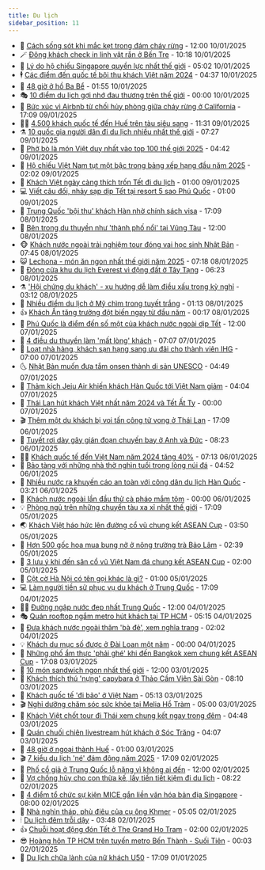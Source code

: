 ```yaml
---
title: Du lịch
sidebar_position: 11
---
```


<!-- vnexpress-du-lich:START -->
- 💂 [Cách sống sót khi mắc kẹt trong đám cháy rừng](https://vnexpress.net/cach-song-sot-khi-mac-ket-trong-dam-chay-rung-4837694.html) - 12:00 10/01/2025
- 🪄 [Đông khách check in linh vật rắn ở Bến Tre](https://vnexpress.net/dong-khach-check-in-linh-vat-ran-o-ben-tre-4837786.html) - 10:18 10/01/2025
- 🦅 [Lý do hộ chiếu Singapore quyền lực nhất thế giới](https://vnexpress.net/ly-do-ho-chieu-singapore-quyen-luc-nhat-the-gioi-4837603.html) - 05:02 10/01/2025
- 🕴 [Các điểm đến quốc tế bội thu khách Việt năm 2024](https://vnexpress.net/cac-diem-den-quoc-te-boi-thu-khach-viet-nam-2024-4837265.html) - 04:37 10/01/2025
- 👀 [48 giờ ở hồ Ba Bể](https://vnexpress.net/48-gio-o-ho-ba-be-4837193.html) - 01:55 10/01/2025
- 🎭 [10 điểm du lịch gợi nhớ đau thương trên thế giới](https://vnexpress.net/10-diem-du-lich-goi-nho-dau-thuong-tren-the-gioi-4837380.html) - 00:00 10/01/2025
- 🦒 [Bức xúc vì Airbnb từ chối hủy phòng giữa cháy rừng ở California](https://vnexpress.net/buc-xuc-vi-airbnb-tu-choi-huy-phong-giua-chay-rung-o-california-4837416.html) - 17:09 09/01/2025
- 👨‍🏫 [4.500 khách quốc tế đến Huế trên tàu siêu sang](https://vnexpress.net/4-500-khach-quoc-te-den-hue-tren-tau-sieu-sang-4837479.html) - 11:31 09/01/2025
- ⚗️ [10 quốc gia người dân đi du lịch nhiều nhất thế giới](https://vnexpress.net/10-quoc-gia-nguoi-dan-di-du-lich-nhieu-nhat-the-gioi-4837183.html) - 07:27 09/01/2025
- 🥸 [Phở bò là món Việt duy nhất vào top 100 thế giới 2025](https://vnexpress.net/pho-bo-la-mon-viet-duy-nhat-vao-top-100-the-gioi-2025-4837233.html) - 04:42 09/01/2025
- 🤠 [Hộ chiếu Việt Nam tụt một bậc trong bảng xếp hạng đầu năm 2025](https://vnexpress.net/ho-chieu-viet-nam-tut-mot-bac-trong-bang-xep-hang-dau-nam-2025-4837127.html) - 02:02 09/01/2025
- 🚀 [Khách Việt ngày càng thích trốn Tết đi du lịch](https://vnexpress.net/khach-viet-ngay-cang-thich-tron-tet-di-du-lich-4837091.html) - 01:00 09/01/2025
- 💻 [Viết câu đối, nhảy sạp dịp Tết tại resort 5 sao Phú Quốc](https://vnexpress.net/viet-cau-doi-nhay-sap-dip-tet-tai-resort-5-sao-phu-quoc-4834175.html) - 01:00 09/01/2025
- 💼 [Trung Quốc &#39;bội thu&#39; khách Hàn nhờ chính sách visa](https://vnexpress.net/trung-quoc-boi-thu-khach-han-nho-chinh-sach-visa-4837112.html) - 17:09 08/01/2025
- 🤡 [Bên trong du thuyền như &#39;thành phố nổi&#39; tại Vũng Tàu](https://vnexpress.net/ben-trong-du-thuyen-nhu-thanh-pho-noi-tai-vung-tau-4836918.html) - 12:00 08/01/2025
- 🐵 [Khách nước ngoài trải nghiệm tour đóng vai học sinh Nhật Bản](https://vnexpress.net/khach-nuoc-ngoai-trai-nghiem-tour-dong-vai-hoc-sinh-nhat-ban-4836895.html) - 07:45 08/01/2025
- 😺 [Lechona - món ăn ngon nhất thế giới năm 2025](https://vnexpress.net/lechona-mon-an-ngon-nhat-the-gioi-nam-2025-4836637.html) - 07:18 08/01/2025
- 🌈 [Đóng cửa khu du lịch Everest vì động đất ở Tây Tạng](https://vnexpress.net/dong-cua-khu-du-lich-everest-vi-dong-dat-o-tay-tang-4836912.html) - 06:23 08/01/2025
- ⚗️ [&#39;Hội chứng du khách&#39; - xu hướng dễ làm điều xấu trong kỳ nghỉ](https://vnexpress.net/hoi-chung-du-khach-xu-huong-de-lam-dieu-xau-trong-ky-nghi-4836749.html) - 03:12 08/01/2025
- 👀 [Nhiều điểm du lịch ở Mỹ chìm trong tuyết trắng](https://vnexpress.net/nhieu-diem-du-lich-o-my-chim-trong-tuyet-trang-4836658.html) - 01:13 08/01/2025
- 👍 [Khách Ấn tăng trưởng đột biến ngay từ đầu năm](https://vnexpress.net/khach-an-tang-truong-dot-bien-ngay-tu-dau-nam-4836516.html) - 00:17 08/01/2025
- 💄 [Phú Quốc là điểm đến số một của khách nước ngoài dịp Tết](https://vnexpress.net/phu-quoc-la-diem-den-so-mot-cua-khach-nuoc-ngoai-dip-tet-4836530.html) - 12:00 07/01/2025
- 🥷 [4 điều du thuyền làm &#39;mất lòng&#39; khách](https://vnexpress.net/4-dieu-du-thuyen-lam-mat-long-khach-4836033.html) - 07:07 07/01/2025
- 📝 [Loạt nhà hàng, khách sạn hạng sang ưu đãi cho thành viên IHG](https://vnexpress.net/loat-nha-hang-khach-san-hang-sang-uu-dai-cho-thanh-vien-ihg-4836029.html) - 07:00 07/01/2025
- 🌜 [Nhật Bản muốn đưa tắm onsen thành di sản UNESCO](https://vnexpress.net/nhat-ban-muon-dua-tam-onsen-thanh-di-san-unesco-4836300.html) - 04:49 07/01/2025
- 📝 [Thảm kịch Jeju Air khiến khách Hàn Quốc tới Việt Nam giảm](https://vnexpress.net/tham-kich-jeju-air-khien-khach-han-quoc-toi-viet-nam-giam-4836271.html) - 04:04 07/01/2025
- 🧰 [Thái Lan hút khách Việt nhất năm 2024 và Tết Ất Tỵ](https://vnexpress.net/thai-lan-hut-khach-viet-nhat-nam-2024-va-tet-at-ty-4834076.html) - 00:00 07/01/2025
- 🎬 [Thêm một du khách bị voi tấn công tử vong ở Thái Lan](https://vnexpress.net/them-mot-du-khach-bi-voi-tan-cong-tu-vong-o-thai-lan-4836276.html) - 17:09 06/01/2025
- 🧐 [Tuyết rơi dày gây gián đoạn chuyến bay ở Anh và Đức](https://vnexpress.net/tuyet-roi-day-gay-gian-doan-chuyen-bay-o-anh-va-duc-4836144.html) - 08:23 06/01/2025
- 👨‍🏫 [Khách quốc tế đến Việt Nam năm 2024 tăng 40%](https://vnexpress.net/khach-quoc-te-den-viet-nam-nam-2024-tang-40-4836039.html) - 07:13 06/01/2025
- 🦣 [Bảo tàng với những nhà thờ nghìn tuổi trong lòng núi đá](https://vnexpress.net/bao-tang-voi-nhung-nha-tho-nghin-tuoi-trong-long-nui-da-4831099.html) - 04:52 06/01/2025
- 🌋 [Nhiều nước ra khuyến cáo an toàn với công dân du lịch Hàn Quốc](https://vnexpress.net/nhieu-nuoc-ra-khuyen-cao-an-toan-voi-cong-dan-du-lich-han-quoc-4835942.html) - 03:21 06/01/2025
- 🦄 [Khách nước ngoài lần đầu thử cà pháo mắm tôm](https://vnexpress.net/khach-nuoc-ngoai-lan-dau-thu-ca-phao-mam-tom-4835524.html) - 00:00 06/01/2025
- 💡 [Phòng ngủ trên những chuyến tàu xa xỉ nhất thế giới](https://vnexpress.net/phong-ngu-tren-nhung-chuyen-tau-xa-xi-nhat-the-gioi-4834235.html) - 17:09 05/01/2025
- 🌏 [Khách Việt háo hức lên đường cổ vũ chung kết ASEAN Cup](https://vnexpress.net/khach-viet-hao-huc-len-duong-co-vu-chung-ket-asean-cup-4835671.html) - 03:50 05/01/2025
- 💂 [Hơn 500 gốc hoa mua bung nở ở nông trường trà Bảo Lâm](https://vnexpress.net/hon-500-goc-hoa-mua-bung-no-o-nong-truong-tra-bao-lam-4835569.html) - 02:39 05/01/2025
- 🤩 [3 lưu ý khi đến sân cổ vũ Việt Nam đá chung kết ASEAN Cup](https://vnexpress.net/3-luu-y-khi-den-san-co-vu-viet-nam-da-chung-ket-asean-cup-4835601.html) - 02:00 05/01/2025
- 💪 [Cột cờ Hà Nội có tên gọi khác là gì?](https://vnexpress.net/cot-co-ha-noi-co-ten-goi-khac-la-gi-4835499.html) - 01:00 05/01/2025
- 💻 [Làm người tiền sử phục vụ du khách ở Trung Quốc](https://vnexpress.net/lam-nguoi-tien-su-phuc-vu-du-khach-o-trung-quoc-4835500.html) - 17:09 04/01/2025
- 🧑‍💻 [Đường ngập nước đẹp nhất Trung Quốc](https://vnexpress.net/duong-ngap-nuoc-dep-nhat-trung-quoc-4835548.html) - 12:00 04/01/2025
- 🎭 [Quán rooftop ngắm metro hút khách tại TP HCM](https://vnexpress.net/quan-rooftop-ngam-metro-hut-khach-tai-tp-hcm-4835127.html) - 05:15 04/01/2025
- 🧐 [Đưa khách nước ngoài thăm &#39;bà đẻ&#39;, xem nghĩa trang](https://vnexpress.net/dua-khach-nuoc-ngoai-tham-ba-de-xem-nghia-trang-4833815.html) - 02:02 04/01/2025
- 💡 [Khách du mục số được ở Đài Loan một năm](https://vnexpress.net/khach-du-muc-so-duoc-o-dai-loan-mot-nam-4835330.html) - 00:00 04/01/2025
- 🌊 [Những phố ẩm thực &#39;phải ghé&#39; khi đến Bangkok xem chung kết ASEAN Cup](https://vnexpress.net/nhung-pho-am-thuc-phai-ghe-khi-den-bangkok-xem-chung-ket-asean-cup-vnepre-4835006.html) - 17:08 03/01/2025
- 🎃 [10 món sandwich ngon nhất thế giới](https://vnexpress.net/10-mon-sandwich-ngon-nhat-the-gioi-4835135.html) - 12:00 03/01/2025
- 🧠 [Khách thích thú &#39;nựng&#39; capybara ở Thảo Cầm Viên Sài Gòn](https://vnexpress.net/khach-thich-thu-nung-capybara-o-thao-cam-vien-sai-gon-4835165.html) - 08:10 03/01/2025
- 💄 [Khách quốc tế &#39;đi bão&#39; ở Việt Nam](https://vnexpress.net/khach-quoc-te-di-bao-o-viet-nam-4835105.html) - 05:13 03/01/2025
- 🎬 [Nghỉ dưỡng chăm sóc sức khỏe tại Melia Hồ Tràm](https://vnexpress.net/nghi-duong-cham-soc-suc-khoe-tai-melia-ho-tram-4834146.html) - 05:00 03/01/2025
- 🐻 [Khách Việt chốt tour đi Thái xem chung kết ngay trong đêm](https://vnexpress.net/khach-viet-chot-tour-di-thai-xem-chung-ket-ngay-trong-dem-4835108.html) - 04:48 03/01/2025
- 🌝 [Quán chuối chiên livestream hút khách ở Sóc Trăng](https://vnexpress.net/quan-chuoi-chien-livestream-hut-khach-o-soc-trang-4834726.html) - 04:07 03/01/2025
- 🤩 [48 giờ ở ngoại thành Huế](https://vnexpress.net/48-gio-o-ngoai-thanh-hue-4834561.html) - 01:00 03/01/2025
- 🎬 [7 kiểu du lịch &#39;né&#39; đám đông năm 2025](https://vnexpress.net/7-kieu-du-lich-ne-dam-dong-nam-2025-4834782.html) - 17:09 02/01/2025
- 🦩 [Phố cổ giả ở Trung Quốc lỗ nặng vì không ai đến](https://vnexpress.net/pho-co-gia-o-trung-quoc-lo-nang-vi-khong-ai-den-4834831.html) - 12:00 02/01/2025
- 🦍 [Vợ chồng hủy cho con thừa kế, lấy tiền tiết kiệm đi du lịch](https://vnexpress.net/vo-chong-huy-cho-con-thua-ke-lay-tien-tiet-kiem-di-du-lich-4834383.html) - 08:22 02/01/2025
- 👀 [4 điểm tổ chức sự kiện MICE gắn liền văn hóa bản địa Singapore](https://vnexpress.net/4-diem-to-chuc-su-kien-mice-gan-lien-van-hoa-ban-dia-singapore-4824263.html) - 08:00 02/01/2025
- 🧰 [Nhà nghìn tháp, phù điêu của cụ ông Khmer](https://vnexpress.net/nha-nghin-thap-phu-dieu-cua-cu-ong-khmer-4833832.html) - 05:05 02/01/2025
- 🕯 [Du lịch đêm trỗi dậy](https://vnexpress.net/du-lich-dem-troi-day-4834562.html) - 03:48 02/01/2025
- 👍 [Chuỗi hoạt động đón Tết ở The Grand Ho Tram](https://vnexpress.net/chuoi-hoat-dong-don-tet-o-the-grand-ho-tram-4833768.html) - 02:00 02/01/2025
- 😎 [Hoàng hôn TP HCM trên tuyến metro Bến Thành - Suối Tiên](https://vnexpress.net/hoang-hon-tp-hcm-tren-tuyen-metro-ben-thanh-suoi-tien-4833986.html) - 00:03 02/01/2025
- 🐘 [Du lịch chữa lành của nữ khách U50](https://vnexpress.net/du-lich-chua-lanh-cua-nu-khach-u50-4833569.html) - 17:09 01/01/2025<!-- vnexpress-du-lich:END -->
